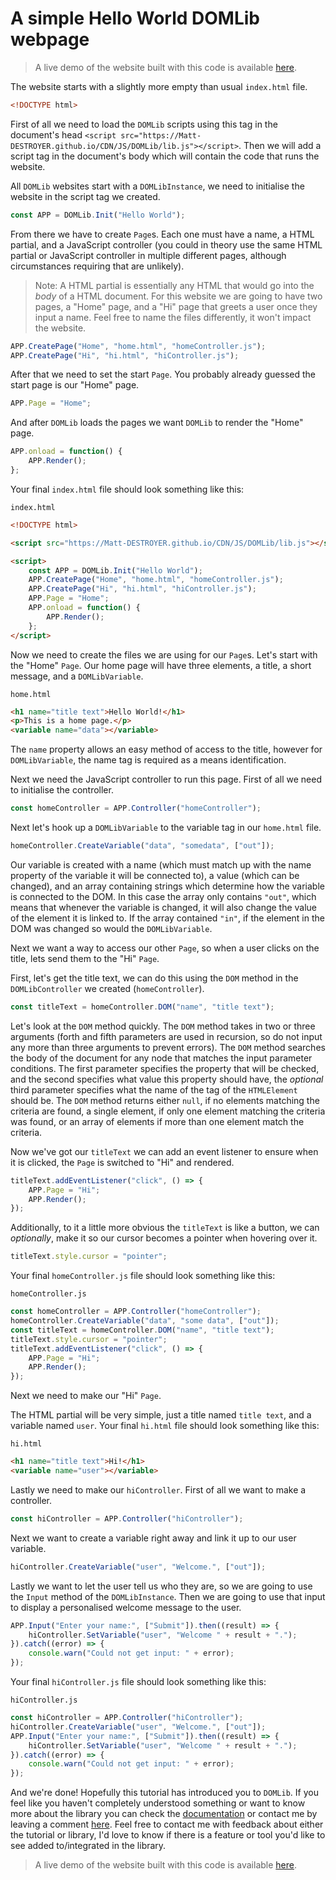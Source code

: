 # A simple Hello World DOMLib webpage
> A live demo of the website built with this code is available [here](https://domlib-demo-hello-world.mattdestroyer.repl.co/).

The website starts with a slightly more empty than usual `index.html` file.
```html
<!DOCTYPE html>
```

First of all we need to load the `DOMLib` scripts using this tag in the document's head `<script src="https://Matt-DESTROYER.github.io/CDN/JS/DOMLib/lib.js"></script>`.
Then we will add a script tag in the document's body which will contain the code that runs the website.

All `DOMLib` websites start with a `DOMLibInstance`, we need to initialise the website in the script tag we created.
```js
const APP = DOMLib.Init("Hello World");
```

From there we have to create `Page`s. Each one must have a name, a HTML partial, and a JavaScript controller (you could in theory use the same HTML partial or JavaScript controller in multiple different pages, although circumstances requiring that are unlikely).
> Note: A HTML partial is essentially any HTML that would go into the _body_ of a HTML document.
For this website we are going to have two pages, a "Home" page, and a "Hi" page that greets a user once they input a name. Feel free to name the files differently, it won't impact the website.
```js
APP.CreatePage("Home", "home.html", "homeController.js");
APP.CreatePage("Hi", "hi.html", "hiController.js");
```

After that we need to set the start `Page`. You probably already guessed the start page is our "Home" page.
```js
APP.Page = "Home";
```

And after `DOMLib` loads the pages we want `DOMLib` to render the "Home" page.
```js
APP.onload = function() {
	APP.Render();
};
```

Your final `index.html` file should look something like this:

`index.html`
```html
<!DOCTYPE html>

<script src="https://Matt-DESTROYER.github.io/CDN/JS/DOMLib/lib.js"></script>

<script>
	const APP = DOMLib.Init("Hello World");
	APP.CreatePage("Home", "home.html", "homeController.js");
	APP.CreatePage("Hi", "hi.html", "hiController.js");
	APP.Page = "Home";
	APP.onload = function() {
		APP.Render();
	};
</script>
```

Now we need to create the files we are using for our `Page`s. Let's start with the "Home" `Page`. Our home page will have three elements, a title, a short message, and a `DOMLibVariable`.

`home.html`
```html
<h1 name="title text">Hello World!</h1>
<p>This is a home page.</p>
<variable name="data"></variable>
```
The `name` property allows an easy method of access to the title, however for `DOMLibVariable`, the name tag is required as a means identification.

Next we need the JavaScript controller to run this page. First of all we need to initialise the controller.
```js
const homeController = APP.Controller("homeController");
```

Next let's hook up a `DOMLibVariable` to the variable tag in our `home.html` file.
```js
homeController.CreateVariable("data", "somedata", ["out"]);
```
Our variable is created with a name (which must match up with the name property of the variable it will be connected to), a value (which can be changed), and an array containing strings which determine how the variable is connected to the DOM. In this case the array only contains `"out"`, which means that whenever the variable is changed, it will also change the value of the element it is linked to. If the array contained `"in"`, if the element in the DOM was changed so would the `DOMLibVariable`.

Next we want a way to access our other `Page`, so when a user clicks on the title, lets send them to the "Hi" `Page`.

First, let's get the title text, we can do this using the `DOM` method in the `DOMLibController` we created (`homeController`).
```js
const titleText = homeController.DOM("name", "title text");
```
Let's look at the `DOM` method quickly. The `DOM` method takes in two or three arguments (forth and fifth parameters are used in recursion, so do not input any more than three arguments to prevent errors). The `DOM` method searches the body of the document for any node that matches the input parameter conditions. The first parameter specifies the property that will be checked, and the second specifies what value this property should have, the _optional_ third parameter specifies what the name of the tag of the `HTMLElement` should be. The `DOM` method returns either `null`, if no elements matching the criteria are found, a single element, if only one element matching the criteria was found, or an array of elements if more than one element match the criteria.

Now we've got our `titleText` we can add an event listener to ensure when it is clicked, the `Page` is switched to "Hi" and rendered.
```js
titleText.addEventListener("click", () => {
	APP.Page = "Hi";
	APP.Render();
});
```

Additionally, to it a little more obvious the `titleText` is like a button, we can _optionally_, make it so our cursor becomes a pointer when hovering over it.
```js
titleText.style.cursor = "pointer";
```

Your final `homeController.js` file should look something like this:

`homeController.js`
```js
const homeController = APP.Controller("homeController");
homeController.CreateVariable("data", "some data", ["out"]);
const titleText = homeController.DOM("name", "title text");
titleText.style.cursor = "pointer";
titleText.addEventListener("click", () => {
	APP.Page = "Hi";
	APP.Render();
});
```

Next we need to make our "Hi" `Page`.

The HTML partial will be very simple, just a title named `title text`, and a variable named `user`.
Your final `hi.html` file should look something like this:

`hi.html`
```html
<h1 name="title text">Hi!</h1>
<variable name="user"></variable>
```

Lastly we need to make our `hiController`. First of all we want to make a controller.
```js
const hiController = APP.Controller("hiController");
```

Next we want to create a variable right away and link it up to our user variable.
```js
hiController.CreateVariable("user", "Welcome.", ["out"]);
```

Lastly we want to let the user tell us who they are, so we are going to use the `Input` method of the `DOMLibInstance`. Then we are going to use that input to display a personalised welcome message to the user.
```js
APP.Input("Enter your name:", ["Submit"]).then((result) => {
	hiController.SetVariable("user", "Welcome " + result + ".");
}).catch((error) => {
	console.warn("Could not get input: " + error);
});
```

Your final `hiController.js` file should look something like this:

`hiController.js`
```js
const hiController = APP.Controller("hiController");
hiController.CreateVariable("user", "Welcome.", ["out"]);
APP.Input("Enter your name:", ["Submit"]).then((result) => {
	hiController.SetVariable("user", "Welcome " + result + ".");
}).catch((error) => {
	console.warn("Could not get input: " + error);
});
```

And we're done! Hopefully this tutorial has introduced you to `DOMLib`. If you feel like you haven't completely understood something or want to know more about the library you can check the [documentation](https://github.com/Matt-DESTROYER/CDN/blob/main/JS/DOMLib/README.md) or contact me by leaving a comment [here](https://replit.com/@MattDESTROYER/DOMLib-Demo-Hello-World?v=1). Feel free to contact me with feedback about either the tutorial or library, I'd love to know if there is a feature or tool you'd like to see added to/integrated in the library.

> A live demo of the website built with this code is available [here](https://domlib-demo-hello-world.mattdestroyer.repl.co/).
